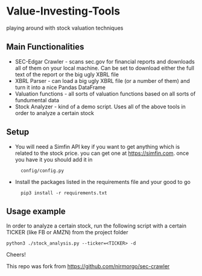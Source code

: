 # Value-Investing-Tools
playing around with stock valuation techniques

## Main Functionalities
* SEC-Edgar Crawler - scans sec.gov for financial reports and downloads all of them on your local machine. Can be set to download either the full text of the report or the big ugly XBRL file
* XBRL Parser - can load a big ugly XBRL file (or a number of them) and turn it into a nice Pandas DataFrame
* Valuation functions - all sorts of valuation functions based on all sorts of fundumental data
* Stock Analyzer - kind of a demo script. Uses all of the above tools in order to analyze a certain stock

## Setup
* You will need a Simfin API key if you want to get anything which is related to the stock price. you can get one at https://simfin.com. once you have it you should add it in

        config/config.py

* Install the packages listed in the requirements file and your good to go

        pip3 install -r requirements.txt

## Usage example
In order to analyze a certain stock, run the following script with a certain TICKER (like FB or AMZN) from the project folder

    python3 ./stock_analysis.py --ticker=<TICKER> -d


Cheers!

This repo was fork from https://github.com/nirmorgo/sec-crawler
